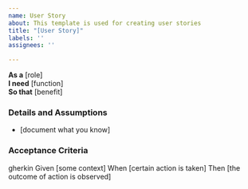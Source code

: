 ```yaml
---
name: User Story
about: This template is used for creating user stories
title: "[User Story]"
labels: ''
assignees: ''

---
```


**As a** [role]  
**I need** [function]  
**So that** [benefit]  
      
### Details and Assumptions
   * [document what you know]
### Acceptance Criteria  
   gherkin
   Given [some context]
   When [certain action is taken]
   Then [the outcome of action is observed]
